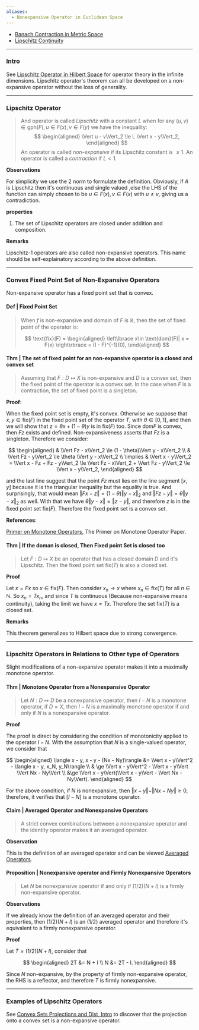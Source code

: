 ```yaml
---
aliases:
  - Nonexpansive Operator in Euclidean Space
---
```

- [Banach Contraction in Metric Space](Banach%20Contraction%20in%20Metric%20Space.md)
- [Lipschitz Continuity](Lipschitz%20Continuity.md)

---
### **Intro**

See [Lipschitz Operator in Hilbert Space](Lipschitz%20Operator%20in%20Hilbert%20Space.md) for operator theory in the infinite dimensions. 
Lipschitz operator's theorem can all be developed on a non-expansive operator without the loss of generality. 



---
### **Lipschitz Operator**

> And operator is called *Lipschitz* with a constant $L$ when for any $(u, v)\in \text{gph}(F), u \in F(x), v \in F(y)$ we have the inequality: 
> $$
> \begin{aligned}
>     \Vert u - v\Vert_2 \le L \Vert x - y\Vert_2,
> \end{aligned}
> $$
> An operator is called *non-expansive* if its Lipschitz constant is $\le 1$. An operator is called a *contraction* if $L< 1$. 

**Observations**

For simplicity we use the 2 norm to formulate the definition. 
Obviously, if $A$ is Lipschitz then it's continuous and single valued ,else the LHS of the function can simply chosen to be $u\in F(x), v\in F(x)$ with $u\neq v$, giving us a contradiction. 


**properties**
1. The set of Lipschitz operators are closed under addition and composition. 

**Remarks**

Lipschitz-1 operators are also called non-expansive operators. 
This name should be self-explainatory according to the above definition. 

---
### **Convex Fixed Point Set of Non-Expansive Operators**

Non-expansive operator has a fixed point set that is convex. 

#### **Def | Fixed Point Set**
> When $f$ is non-expansive and domain of $F$ is $\mathbb R$, then the set of fixed point of the operator is: 
> 
> $$
> \text{fix}(F) = 
> \begin{aligned}
>    \left\lbrace
>        x\in \text{dom}(F)| x = F(x)
>    \right\rbrace = 
>    (I - F)^{-1}(0), 
> \end{aligned}
> $$

#### **Thm | The set of fixed point for an non-expansive operator is a closed and convex set**

> Assuming that $F : D \mapsto X$ is non-expansive and $D$ is a convex set, then the fixed point of the operator is a convex set. 
> In the case when $F$ is a contraction, the set of fixed point is a singleton. 

**Proof**: 

When the fixed point set is empty, it's convex. 
Otherwise we suppose that $x, y \in \text{fix}(F)$ in the fixed point set of the operator $T$, with $\theta \in [0, 1]$, and then we will show that $z = \theta x + (1 - \theta)y$ is in $\text{fix}(F)$ too. 
Since $\text{dom}F$ is convex, then $Fz$ exists and defined. 
Non-expansiveness asserts that $Fz$ is a singleton. 
Therefore we consider: 

$$
\begin{aligned}
    & \Vert Fz - x\Vert_2 \le (1 - \theta)\Vert y - x\Vert_2
    \\
    & \Vert Fz - y\Vert_2 \le \theta \Vert y - x\Vert_2
    \\
    \implies &
    \Vert x - y\Vert_2 = \Vert x - Fz + Fz - y\Vert_2 \le 
    \Vert Fz - x\Vert_2 + \Vert Fz - y\Vert_2
    \le 
    \Vert x - y\Vert_2, 
\end{aligned}
$$

and the last line suggest that the point $Fz$ must lies on the line segment $[x, y]$ because it is the triangular inequality but the equality is true. 
And surprisingly, that would mean $\Vert Fx - z\Vert = (1 - \theta) \Vert y - x\Vert_2$ and $\Vert Fz - y\Vert = \theta \Vert y - x\Vert_2$ as well. 
With that we have $\theta \Vert y - x\Vert = \Vert z - y\Vert$, and therefore $z$ is in the fixed point set $\text{fix}(F)$. 
Therefore the fixed point set is a convex set. 

**References**: 

[Primer on Monotone Operators](../../MATH%20999%20Paper%20Reviews%20and%20Frontier%20Mathematics/References%20Sep%202022/Primer%20on%20Monotone%20Operators.pdf), The Primer on Monotone Operator Paper. 

#### **Thm | If the doman is closed, Then Fixed point Set is closed too**
> Let $F: D \mapsto X$ be an operator that has a closed domain $D$ and it's Lipschitz. 
> Then the fixed point set $\text{fix} (T)$ is also a closed set. 

**Proof**

Let $x = Fx$ so $x \in \text{fix} (F)$. 
Then consider $x_n \rightarrow x$ where $x_n \in \text{fix}(T)$ for all $n \in \mathbb N$. 
So $x_n = Tx_n$, and since $T$ is continuous (Because non-expansive means continuity), taking the limit we have $x  = Tx$. 
Therefore the set $\text{fix}(T)$ is a closed set. 


**Remarks**

This theorem generalizes to Hilbert space due to strong convergence. 


---
### **Lipschitz Operators in Relations to Other type of Operators**

Slight modifications of a non-expansive operator makes it into a maximally monotone operator. 

#### **Thm | Monotone Operator from a Nonexpansive Operator**
> Let $N: D \mapsto D$ be a nonexpansive operator, then $I - N$ is a monotone operator, if $D = X$, then $I - N$ is a maximally monotone operator if and only if $N$ is a nonexpansive operator. 

**Proof**

The proof is direct by considering the condition of monotonicity applied to the operator $I - N$. 
With the assumption that $N$ is a single-valued operator, we consider that 

$$
\begin{aligned}
    \langle x - y, x - y - (Nx - Ny)\rangle 
    &= \Vert x - y\Vert^2 - \langle x - y, x_N, y_N\rangle 
    \\
    & \ge \Vert x - y\Vert^2 - \Vert x - y\Vert \Vert Nx - Ny\Vert
    \\
    &\ge 
    \Vert x - y\Vert(\Vert x - y\Vert - \Vert Nx - Ny\Vert). 
\end{aligned}
$$

For the above condition, if $N$ is nonexpansive, then $\Vert x - y\Vert - \Vert Nx - Ny\Vert \ge 0$, therefore, it verifies that $[I - N]$ is a monotone operator. 



#### **Claim | Averaged Operator and Nonexpansive Operators**
> A strict convex combinations between a nonexpansive operator and the identity operator makes it an averaged operator. 

**Observation**

This is the definition of an averaged operator and can be viewed [Averaged Operators](Averaged%20Mapping.md). 


#### **Proposition | Nonexpansive operator and Firmly Nonexpansive Operators**
> Let $N$ be nonexpansive operator if and only if $(1/2)(N + I)$ is a firmly non-expansive operator. 

**Observations**

If we already know the definition of an averaged operator and their properties, then $(1/2)(N + I)$ is an $(1/2)$ averaged operator and therefore it's equivalent to a firmly nonexpansive operator. 

**Proof**

Let $T = (1/2)(N + I)$, consider that 

$$
\begin{aligned}
    2T &= N + I
    \\
    N &= 2T - I. 
\end{aligned}
$$

Since $N$ non-expansive, by the property of firmly non-expansive operator, the RHS is a reflector, and therefore $T$ is firmly nonexpansive. 




---
### **Examples of Lipschitz Operators**

See [Convex Sets Projections and Dist, Intro](Convex%20Sets%20Projections%20and%20Dist,%20Intro.md) to discover that the projection onto a convex set is a non-expansive operator. 

